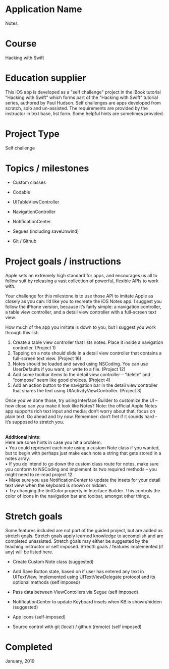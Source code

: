 # Application Name
Notes

# Course
Hacking with Swift

# Education supplier
This iOS app is developed as a "self challenge" project in the iBook tutorial "Hacking with Swift" which forms part of the "Hacking with Swift" tutorial series, authored by Paul Hudson. Self challenges are apps developed from scratch, solo and un-assisted. The requirements are provided by the instructor in text base, list form. Some helpful hints are sometimes provided.

# Project Type
Self challenge

# Topics / milestones
- Custom classes

- Codable

- UITableViewController

- NavigationController

- NotificationCenter

- Segues (including saveUnwind)

- Git / Github

# Project goals / instructions
Apple sets an extremely high standard for apps, and encourages us all to follow suit by releasing a vast collection of powerful, flexible APIs to work with.

Your challenge for this milestone is to use those API to imitate Apple as closely as you can: I’d like you to recreate the iOS Notes app. I suggest you follow the iPhone version, because it’s fairly simple: a navigation controller, a table view controller, and a detail view controller with a full-screen text view.

How much of the app you imitate is down to you, but I suggest you work through this list: </br>
1. Create a table view controller that lists notes. Place it inside a navigation controller. (Project 1)
2. Tapping on a note should slide in a detail view controller that contains a full-screen text view. (Project 16)
3. Notes should be loaded and saved using NSCoding. You can use UserDefaults if you want, or write to a file. (Project 12)
4. Add some toolbar items to the detail view controller – “delete” and “compose” seem like good choices. (Project 4)
5. Add an action button to the navigation bar in the detail view controller that shares the text using UIActivityViewController. (Project 3)

Once you’ve done those, try using Interface Builder to customize the UI – how close can you make it look like Notes?
Note: the official Apple Notes app supports rich text input and media; don’t worry about that, focus on plain text.
Go ahead and try now. Remember: don’t fret if it sounds hard – it’s supposed to stretch you.

</br> <strong> Additional hints: </strong> </br>
Here are some hints in case you hit a problem: </br>
• You could represent each note using a custom Note class if you wanted, but to begin with perhaps just make each note a string that gets stored in a notes array. </br>
• If you do intend to go down the custom class route for notes, make sure you conform to NSCoding and implement its two required methods – you might need to re-read project 12. </br>
• Make sure you use NotificationCenter to update the insets for your detail text view when the keyboard is shown or hidden. </br>
• Try changing the tintColor property in Interface Builder. This controls the color of icons in the navigation bar and toolbar, amongst other things.


# Stretch goals
Some features included are not part of the guided project, but are added as stretch goals. Stretch goals apply learned knowledge to accomplish and are completed unassisted. Stretch goals may either be suggested by the teaching instructor or self imposed. Strecth goals / features implemented (if any) will be listed here.

- Create Custom Note class (suggested)

- Add Save Button state, based on if user has entered any text in UITextView. Implemented using UITextViewDelegate protocol and its optional methods (self imposed)

- Pass data between ViewContollers via Segue (self imposed)

- NotificationCenter to update Keyboard insets when KB is shown/hidden (suggested)

- App icons (self-imposed)

- Source control with git (local) / github (remote) (self imposed)


# Completed
January, 2019
